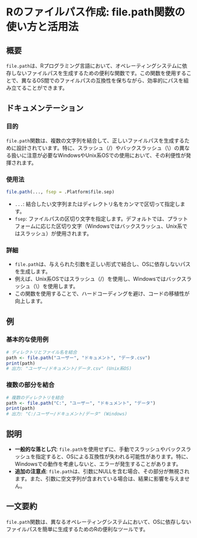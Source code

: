 <!--
Meta Description: # Rのファイルパス作成: file.path関数の使い方と活用法 ## 概要 `file.path`は、Rプログラミング言語において、オペレーティングシステムに依存しないファイルパスを生成するための便利な関数です。この関数を使用することで、異なるOS間でのファイルパスの互換性を保ちながら、効率的に...
Meta Keywords: path, file, ユーザー, ドキュメント, データ
-->

# Rのファイルパス作成: file.path関数の使い方と活用法

## 概要
`file.path`は、Rプログラミング言語において、オペレーティングシステムに依存しないファイルパスを生成するための便利な関数です。この関数を使用することで、異なるOS間でのファイルパスの互換性を保ちながら、効率的にパスを組み立てることができます。

## ドキュメンテーション
### 目的
`file.path`関数は、複数の文字列を結合して、正しいファイルパスを生成するために設計されています。特に、スラッシュ（/）やバックスラッシュ（\）の異なる扱いに注意が必要なWindowsやUnix系OSでの使用において、その利便性が発揮されます。

### 使用法
```R
file.path(..., fsep = .Platform$file.sep)
```
- `...`: 結合したい文字列またはディレクトリ名をカンマで区切って指定します。
- `fsep`: ファイルパスの区切り文字を指定します。デフォルトでは、プラットフォームに応じた区切り文字（Windowsではバックスラッシュ、Unix系ではスラッシュ）が使用されます。

### 詳細
- `file.path`は、与えられた引数を正しい形式で結合し、OSに依存しないパスを生成します。
- 例えば、Unix系OSではスラッシュ（/）を使用し、Windowsではバックスラッシュ（\）を使用します。
- この関数を使用することで、ハードコーディングを避け、コードの移植性が向上します。

## 例
### 基本的な使用例
```R
# ディレクトリとファイル名を結合
path <- file.path("ユーザー", "ドキュメント", "データ.csv")
print(path)
# 出力: "ユーザー/ドキュメント/データ.csv" (Unix系OS)
```

### 複数の部分を結合
```R
# 複数のディレクトリを結合
path <- file.path("C:", "ユーザー", "ドキュメント", "データ")
print(path)
# 出力: "C:/ユーザー/ドキュメント/データ" (Windows)
```

## 説明
- **一般的な落とし穴**: `file.path`を使用せずに、手動でスラッシュやバックスラッシュを指定すると、OSによる互換性が失われる可能性があります。特に、Windowsでの動作を考慮しないと、エラーが発生することがあります。
- **追加の注意点**: `file.path`は、引数にNULLを含む場合、その部分が無視されます。また、引数に空文字列が含まれている場合は、結果に影響を与えません。

## 一文要約
`file.path`関数は、異なるオペレーティングシステムにおいて、OSに依存しないファイルパスを簡単に生成するためのRの便利なツールです。